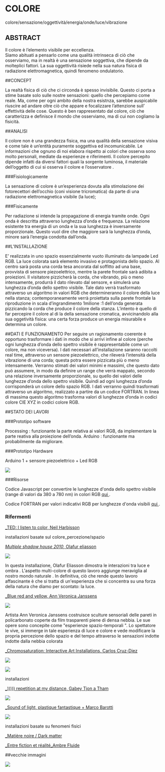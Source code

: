 # COLORE

colore/sensazione/oggettività/energia/onde/luce/vibrazione


## ABSTRACT

Il colore è l’elemento visibile per eccellenza.  
Siamo abituati a pensarlo come una qualità intrinseca di ciò che osserviamo, ma in realtà è una sensazione soggettiva, che dipende da molteplici fattori. 
La sua oggettività risiede nella sua natura fisica di radiazione elettromagnetica, quindi fenomeno ondulatorio.

##CONCEPT

La realtà fisica di ciò che ci circonda è spesso invisibile.
Questo ci porta a stime basate solo sulle nostre sensazioni: quello che percepiamo come reale. 
Ma, come per ogni ambito della nostra esistnza, sarebbe auspicabile riuscire ad andare oltre ciò che appare e focalizzare l’attenzione sull’ effettività delle cose.
Questo è ben rappresentato dal colore, ciò che caratterizza e definisce il mondo che osserviamo, ma di cui non cogliamo la fisicità.


##ANALISI

Il colore non è una grandezza fisica, ma una qualità della sensazione visiva e come tale è un’entità puramente soggettiva ed incomunicabile. Le informazioni che ognuno di noi elabora rispetto ai colori che osserva sono molto personali, mediate da esperienze e riferimenti.
Il colore percepito dipende infatti da diversi fattori quali la sorgente luminosa, il materiale dell’oggetto di cui si osserva il colore e l’osservatore .

###Fisiologicamente

La sensazione di colore è un’esperienza dovuta alla stimolazione dei fotorecettori dell’occhio (coni visione tricromatica) da parte di una radiazione elettromagnetica visibile (la luce);

###Fisicamente

Per radiazione si intende la propagazione di energia tramite onde. Ogni onda è descritta attraverso lunghezza d’onda e frequenza.
La relazione esistente tra energia di un onda e la sua lunghezza è inversamente proporzionale. Questo vuol dire che maggiore sarà la lunghezza d’onda, minore sarà l’energia condotta dall’onda.


##L’INSTALLAZIONE

E’ realizzata in uno spazio essenzialmente vuoto illuminato da lampade Led RGB. La luce colorata sarà elemento invasivo e protagonista dello spazio.
Al centro sarà posta una corda tesa ancorata dal soffitto ad una base, provvista di sensore piezoelettrico, mentre la parete frontale sarà adibita a proiezioni.
Il visitatore pizzicherà la corda, che vibrando, più o meno intensamente, produrrà il dato rilevato dal sensore, e simulerà una lunghezza d’onda dello spettro visibile. Tale dato verrà trasformato attraverso un algoritmo in valori RGB che determineranno il colore della luce nella stanza; contemporaneamente verrà proiettata sulla parete frontale la riproduzione in scala d’ingrandimento 1milione :1 dell’onda generata pizzicando la corda che produce il colore della stanza.
L’intento è  quello di far percepire il colore al di la della sensazione cromatica,  avvicinandolo alla sua oggetività fisica: una certa forza produce un energia misurabile e determina un colore.


##DATI E FUNZIONAMENTO
Per seguire un ragionamento coerente è opportuno trasformare i dati in modo che si arrivi infine al colore (perche ogni lunghezza d’onda dello spettro visibile è rappresentabile come un colore, ma non viceversa).
I dati necessari all’installazione saranno raccolti real time, attraverso un sensore piezoelettrico, che rileverà l’intensità della vibrazione di una corda; questa potra essere pizzicata più o meno intensamente.  Verranno stimati dei valori minimi e massimi, che questo dato può assumere, in modo da definire un range che verrà mappato, secondo una relazione inversamente proporzionale, su quello dei valori delle lunghezze d’onda dello spettro visibile.
Quindi ad ogni lunghezza d’onda corrisponderà un colore dello spazio RGB.
I dati verranno quindi trasformati attraverso un algoritmo, realizzato  a partire da un codice FORTRAN. In linea di massima questo algoritmo trasforma valori di lunghezze d’onda in codici colore CIE XYZ in codici colore RGB.

##STATO DEI LAVORI

###Prototipo software 

Processing : funzionante la parte relativa ai valori RGB, da implementare la parte reativa alla proiezione dell’onda.
Arduino : funzionante ma probabilmente da migliorare.

###Prototipo Hardware

 Arduino 1 + sensore piezoelettrico + Led RGB 
 
 
 ![](http://i.imgur.com/1rBhDnC.png)

 
 
###Risorse

Codice Javascript per convertire le lunghezze d'onda dello spettro visibile (range di valori da 380 a 780 nm) in colori RGB [qui ](http://scienceprimer.com/javascript-code-convert-light-wavelength-color). 

Codice FORTRAN per valori indicativi RGB per lunghezze d'onda visibili [qui ](http://www.physics.sfasu.edu/astro/color/spectra.html). 


### Rifermenti
[_TED: I listen to color, Neil Harbisson ](https://www.ted.com/talks/neil_harbisson_i_listen_to_color)


installazioni basate sul colore_percezione/spazio


[_Multiple shadow house 2010_, Olafur eliasson ](http://olafureliasson.net/archive/artwork/WEK100053/multiple-shadow-house)

![](http://i.imgur.com/tvVl4iS.jpg)


In questa installazione, Olafur Eliasson dimostra le interazioni tra luce e ombra . L'aspetto multi-colore di questo lavoro aggiunge meraviglia al nostro mondo naturale . In definitiva, ciò che rende questo lavoro affascinante è che si tratta di un'esperienza che si concentra su una forza della natura che diamo per scontato: la luce.



[_Blue red  and yellow, Ann Veronica Janssens](http://www.ornotmagazine.it/project/rendere-visibile-linvisibile-ann-veronica-janssens/)


![](http://i.imgur.com/n2IpUqy.jpg?1)

Artista Ann Veronica Janssens costruisce sculture sensoriali delle pareti in policarbonato coperte da film trasparenti piene di densa nebbia. Le sue opere sono concepite come "esperienze spazio-temporali ". Lo spettatore le vive, si immerge in tale esperienza di luce e colore e vede modificare la propria percezione dello spazio e del tempo attraverso le sensazioni indotte indotte dalla nebbia colorata

[_Chromosaturation: Interactive Art Installations, Carlos Cruz-Diez](http://theinspirationgrid.com/chromosaturation-interactive-art-installations-by-carlos-cruz-diez/)

![](http://www.designboom.com/wp-content/uploads/2012/11/carlos02.jpg)

![](https://lightartblog.files.wordpress.com/2013/05/carlos-cruz-diez-chromosaturation.jpg)


installazioni 

[_))))) repetition at my distance, Gabey Tjon a Tham ](http://www.gabeytjonatham.com/repetition-at-my-distance/)

![](http://api.ning.com/files/DtcI2O2Ry7D3hNzVRfuxiWLslfVoR1kyz2*Yrxsdgt84ECyV7S42MddYXJbDN6XQzdPWRgnUg2zqprX8ONvTy1eF5fUAze1A/1082112328.jpeg)

[_Sound of light, plastique fantastique + Marco Barotti](http://www.designboom.com/architecture/marco-barotti-plastique-fantastique-sound-of-light-urban-lights-ruhr-2014-germany-10-29-2014/)

![](http://www.designboom.com/wp-content/uploads/2014/10/marco-barotti-plastique-fantastique-sound-of-light-urban-lights-ruhr-2014-germany-designboom-09.jpg)
 



installazioni basate su fenomeni fisici


[_Matière noire / Dark matter ](http://www.scenocosme.com/matiere_noire_en.htm#1)


[_Entre fiction et réalité_Ambre Fluide ](http://www.scenocosme.com/fiction_realite_en.htm)

##vecchie immagini

![](http://i.imgur.com/Vzf0oLg.jpg?1)











